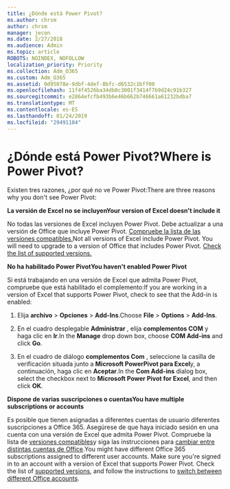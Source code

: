 ```yaml
---
title: ¿Dónde está Power Pivot?
ms.author: chrsm
author: chrsm
manager: jecon
ms.date: 2/27/2018
ms.audience: Admin
ms.topic: article
ROBOTS: NOINDEX, NOFOLLOW
localization_priority: Priority
ms.collection: Adm_O365
ms.custom: Adm_O365
ms.assetid: 0d95078e-9dbf-4def-8bfc-d6532c1bff00
ms.openlocfilehash: 11f4f4526ba34db0c3001f3414f7b9d24c91b327
ms.sourcegitcommit: e2864efcfb493b6e46b662b746661a61232bdba7
ms.translationtype: MT
ms.contentlocale: es-ES
ms.lasthandoff: 01/24/2019
ms.locfileid: "29491104"
---
```

# <a name="where-is-power-pivot"></a><span data-ttu-id="dc5d6-102">¿Dónde está Power Pivot?</span><span class="sxs-lookup"><span data-stu-id="dc5d6-102">Where is Power Pivot?</span></span>

<span data-ttu-id="dc5d6-103">Existen tres razones, ¿por qué no ve Power Pivot:</span><span class="sxs-lookup"><span data-stu-id="dc5d6-103">There are three reasons why you don't see Power Pivot:</span></span>
  
 <span data-ttu-id="dc5d6-104">**La versión de Excel no se incluyen**</span><span class="sxs-lookup"><span data-stu-id="dc5d6-104">**Your version of Excel doesn't include it**</span></span>
  
<span data-ttu-id="dc5d6-p101">No todas las versiones de Excel incluyen Power Pivot. Debe actualizar a una versión de Office que incluye Power Pivot. [Compruebe la lista de las versiones compatibles.](https://support.office.com/article/aa64e217-4b6e-410b-8337-20b87e1c2a4b.aspx)</span><span class="sxs-lookup"><span data-stu-id="dc5d6-p101">Not all versions of Excel include Power Pivot. You will need to upgrade to a version of Office that includes Power Pivot. [Check the list of supported versions.](https://support.office.com/article/aa64e217-4b6e-410b-8337-20b87e1c2a4b.aspx)</span></span>
  
 <span data-ttu-id="dc5d6-108">**No ha habilitado Power Pivot**</span><span class="sxs-lookup"><span data-stu-id="dc5d6-108">**You haven't enabled Power Pivot**</span></span>
  
<span data-ttu-id="dc5d6-109">Si está trabajando en una versión de Excel que admita Power Pivot, compruebe que está habilitado el complemento:</span><span class="sxs-lookup"><span data-stu-id="dc5d6-109">If you are working in a version of Excel that supports Power Pivot, check to see that the Add-in is enabled:</span></span>
  
1. <span data-ttu-id="dc5d6-110">Elija **archivo** \> **Opciones** \> **Add-Ins**.</span><span class="sxs-lookup"><span data-stu-id="dc5d6-110">Choose **File** \> **Options** \> **Add-Ins**.</span></span>
    
2. <span data-ttu-id="dc5d6-111">En el cuadro desplegable **Administrar** , elija **complementos COM** y haga clic en **Ir**.</span><span class="sxs-lookup"><span data-stu-id="dc5d6-111">In the **Manage** drop down box, choose **COM Add-ins** and click **Go**.</span></span>
    
3. <span data-ttu-id="dc5d6-112">En el cuadro de diálogo **complementos Com** , seleccione la casilla de verificación situada junto a **Microsoft PowerPivot para Excel**y, a continuación, haga clic en **Aceptar**.</span><span class="sxs-lookup"><span data-stu-id="dc5d6-112">In the **Com Add-ins** dialog box, select the checkbox next to **Microsoft Power Pivot for Excel**, and then click **OK**.</span></span> 
    
 <span data-ttu-id="dc5d6-113">**Dispone de varias suscripciones o cuentas**</span><span class="sxs-lookup"><span data-stu-id="dc5d6-113">**You have multiple subscriptions or accounts**</span></span>
  
<span data-ttu-id="dc5d6-p102">Es posible que tienen asignadas a diferentes cuentas de usuario diferentes suscripciones a Office 365. Asegúrese de que haya iniciado sesión en una cuenta con una versión de Excel que admita Power Pivot. Compruebe la lista de [versiones compatibles](https://support.office.com/article/aa64e217-4b6e-410b-8337-20b87e1c2a4b.aspx)y siga las instrucciones para [cambiar entre distintas cuentas de Office](https://support.office.com/article/b9582171-fd1f-4284-9846-bdd72bb28426.aspx#BKMK_WebSwitchAccounts).</span><span class="sxs-lookup"><span data-stu-id="dc5d6-p102">You might have different Office 365 subscriptions assigned to different user accounts. Make sure you're signed in to an account with a version of Excel that supports Power Pivot. Check the list of [supported versions](https://support.office.com/article/aa64e217-4b6e-410b-8337-20b87e1c2a4b.aspx), and follow the instructions to [switch between different Office accounts](https://support.office.com/article/b9582171-fd1f-4284-9846-bdd72bb28426.aspx#BKMK_WebSwitchAccounts).</span></span>
  

